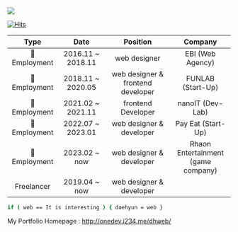 <img src="https://capsule-render.vercel.app/api?type=waving&color=auto&height=300&section=header&text=webDesign,Develop&fontSize=70" />

[![Hits](https://hits.seeyoufarm.com/api/count/incr/badge.svg?url=https%3A%2F%2Fgithub.com%2Fwebcogy%2F&count_bg=%2379C83D&title_bg=%23555555&icon=&icon_color=%23E7E7E7&title=hits&edge_flat=false)](https://hits.seeyoufarm.com)

 
|    Type     |        Date        |                        Position                        |        Company        |
|:-------------:|:-----------------:|:-----------------------------------------------------:|:--------------------------:|
|🏢 Employment | 2016.11 ~ 2018.11 |              web designer            |      EBI (Web Agency)      |
|🏢 Employment | 2018.11 ~ 2020.05  | web designer & frontend developer |      FUNLAB (Start-Up)     |
|🏢 Employment | 2021.02 ~ 2021.11 |                  frontend Developer                  |      nanoIT (Dev-Lab)        |
|🏢 Employment | 2022.07 ~ 2023.01 |              web designer & developer    |      Pay Eat (Start-Up)        |
|🏢 Employment | 2023.02 ~ now |                  web designer & developer      |      Rhaon Entertainment <br /> (game company)        |
| Freelancer   | 2019.04 ~ now        |   web designer & developer                      |                             |

```sh
if ( web == It is interesting ) { daehyun = web }
```

My Portfolio Homepage : http://onedev.i234.me/dhweb/

